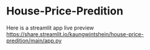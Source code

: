 # House-Price-Predition
Here is a streamlit app live preview 
https://share.streamlit.io/kaungwintshein/house-price-predition/main/app.py
